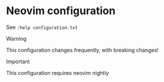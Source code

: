 # Neovim configuration

See `:help configuration.txt`

> [!Warning]
> This configuration changes frequently, with breaking changes!

> [!IMPORTANT]
> This configuration requires neovim nightly
